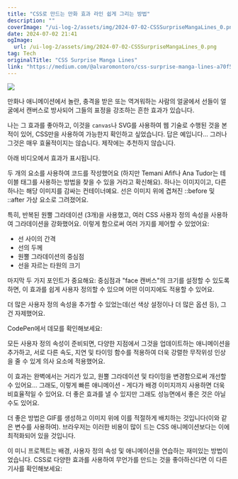 ```yaml
---
title: "CSS로 만드는 만화 효과 라인 쉽게 그리는 방법"
description: ""
coverImage: "/ui-log-2/assets/img/2024-07-02-CSSSurpriseMangaLines_0.png"
date: 2024-07-02 21:41
ogImage:
  url: /ui-log-2/assets/img/2024-07-02-CSSSurpriseMangaLines_0.png
tag: Tech
originalTitle: "CSS Surprise Manga Lines"
link: "https://medium.com/@alvaromontoro/css-surprise-manga-lines-a70f57bc6faa"
---
```


<img src="/ui-log-2/assets/img/2024-07-02-CSSSurpriseMangaLines_0.png" />

만화나 애니메이션에서 놀란, 충격을 받은 또는 역겨워하는 사람의 얼굴에서 선들이 얼굴에서 캔버스로 방사되어 그들의 표정을 강조하는 흔한 효과가 있습니다.

나는 그 효과를 좋아하고, 이것을 `canvas`나 SVG를 사용하여 웹 기술로 수행된 것을 본 적이 있어, CSS만을 사용하여 가능한지 확인하고 싶었습니다. 답은 예입니다... 그러나 그것은 매우 효율적이지는 않습니다. 제작에는 추천하지 않습니다.

아래 비디오에서 효과가 표시됩니다.

<!-- ui-log 수평형 -->

<!-- ui-log 수평형 -->

<ins class="adsbygoogle"
     style="display:block"
     data-ad-client="ca-pub-4877378276818686"
     data-ad-slot="9743150776"
     data-ad-format="auto"
     data-full-width-responsive="true"></ins>

<script>
     (adsbygoogle = window.adsbygoogle || []).push({});
</script>

두 개의 요소를 사용하여 코드를 작성했어요 (하지만 Temani Afif나 Ana Tudor는 테이블 태그를 사용하는 방법을 찾을 수 있을 거라고 확신해요). 하나는 이미지이고, 다른 하나는 해당 이미지를 감싸는 컨테이너예요. 선은 이미지 위에 겹쳐진 ::before 및 ::after 가상 요소로 그려졌어요.

특히, 반복된 원뿔 그라데이션 (3개)을 사용했고, 여러 CSS 사용자 정의 속성을 사용하여 그라데이션을 강화했어요. 이렇게 함으로써 여러 가지를 제어할 수 있었어요:

- 선 사이의 간격
- 선의 두께
- 원뿔 그라데이션의 중심점
- 선을 자르는 타원의 크기

마지막 두 가지 포인트가 중요해요: 중심점과 "face 캔버스"의 크기를 설정할 수 있도록 하면, 이 효과를 쉽게 사용자 정의할 수 있으며 어떤 이미지에도 적용할 수 있어요.

<!-- ui-log 수평형 -->

<!-- ui-log 수평형 -->

<ins class="adsbygoogle"
     style="display:block"
     data-ad-client="ca-pub-4877378276818686"
     data-ad-slot="9743150776"
     data-ad-format="auto"
     data-full-width-responsive="true"></ins>

<script>
     (adsbygoogle = window.adsbygoogle || []).push({});
</script>

더 많은 사용자 정의 속성을 추가할 수 있었는데(선 색상 설정이나 더 많은 옵션 등), 그건 자제했어요.

CodePen에서 데모를 확인해보세요:

모든 사용자 정의 속성이 준비되면, 다양한 지점에서 그것을 업데이트하는 애니메이션을 추가하고, 서로 다른 속도, 지연 및 타이밍 함수를 적용하여 더욱 강렬한 무작위성 인상을 줄 수 있게 의사 요소에 적용했어요.

이 효과는 완벽에서는 거리가 있고, 원뿔 그라데이션 및 타이밍을 변경함으로써 개선할 수 있어요... 그래도, 이렇게 빠른 애니메이션 - 게다가 배경 이미지까지 사용하면 더욱 비효율적일 수 있어요. 더 좋은 효과를 낼 수 있지만 그래도 성능면에서 좋은 것은 아닐 수도 있어요.

<!-- ui-log 수평형 -->

<!-- ui-log 수평형 -->

<ins class="adsbygoogle"
     style="display:block"
     data-ad-client="ca-pub-4877378276818686"
     data-ad-slot="9743150776"
     data-ad-format="auto"
     data-full-width-responsive="true"></ins>

<script>
     (adsbygoogle = window.adsbygoogle || []).push({});
</script>

더 좋은 방법은 GIF를 생성하고 이미지 위에 이를 적절하게 배치하는 것입니다(이와 같은 변수를 사용하여). 브라우저는 이러한 비용이 많이 드는 CSS 애니메이션보다는 이에 최적화되어 있을 것입니다.

이 미니 프로젝트는 배경, 사용자 정의 속성 및 애니메이션을 연습하는 재미있는 방법이었습니다. CSS로 다양한 효과를 사용하여 무언가를 만드는 것을 좋아하신다면 이 다른 기사를 확인해보세요:

